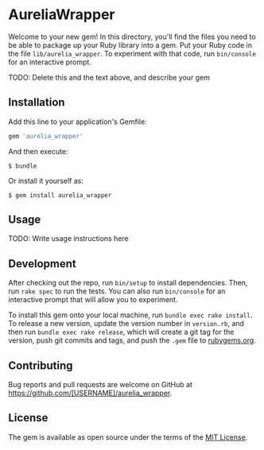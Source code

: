 # AureliaWrapper

Welcome to your new gem! In this directory, you'll find the files you need to be able to package up your Ruby library into a gem. Put your Ruby code in the file `lib/aurelia_wrapper`. To experiment with that code, run `bin/console` for an interactive prompt.

TODO: Delete this and the text above, and describe your gem

## Installation

Add this line to your application's Gemfile:

```ruby
gem 'aurelia_wrapper'
```

And then execute:

    $ bundle

Or install it yourself as:

    $ gem install aurelia_wrapper

## Usage

TODO: Write usage instructions here

## Development

After checking out the repo, run `bin/setup` to install dependencies. Then, run `rake spec` to run the tests. You can also run `bin/console` for an interactive prompt that will allow you to experiment.

To install this gem onto your local machine, run `bundle exec rake install`. To release a new version, update the version number in `version.rb`, and then run `bundle exec rake release`, which will create a git tag for the version, push git commits and tags, and push the `.gem` file to [rubygems.org](https://rubygems.org).

## Contributing

Bug reports and pull requests are welcome on GitHub at https://github.com/[USERNAME]/aurelia_wrapper.


## License

The gem is available as open source under the terms of the [MIT License](http://opensource.org/licenses/MIT).

